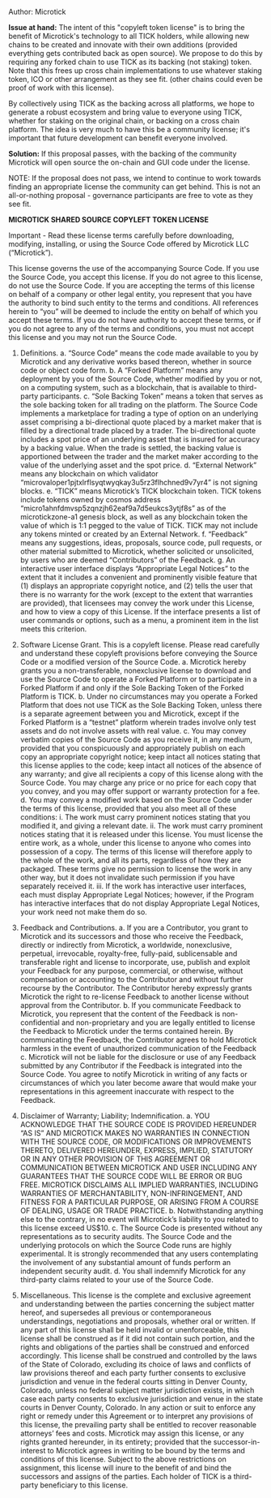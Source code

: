 Author: Microtick

**Issue at hand:**
The intent of this "copyleft token license" is to bring the benefit of Microtick's technology to all TICK holders, while allowing new chains to be created and innovate with their own additions (provided everything gets contributed back as open source).  We propose to do this by requiring any forked chain to use TICK as its backing (not staking) token.  Note that this frees up cross chain implementations to use whatever staking token, ICO or other arrangement as they see fit.  (other chains could even be proof of work with this license).

By collectively using TICK as the backing across all platforms, we hope to generate a robust ecosystem and bring value to everyone using TICK, whether for staking on the original chain, or backing on a cross chain platform. The idea is very much to have this be a community license; it's important that future development can benefit everyone involved.

**Solution:**
If this proposal passes, with the backing of the community Microtick will open source the on-chain and GUI code under the license.

NOTE: If the proposal does not pass, we intend to continue to work towards finding an appropriate license the community can get behind. This is not an all-or-nothing proposal - governance participants are free to vote as they see fit.

**MICROTICK SHARED SOURCE COPYLEFT TOKEN LICENSE**


Important - Read these license terms carefully before downloading, modifying, installing, or using the Source Code offered by Microtick LLC (“Microtick”).  


This license governs the use of the accompanying Source Code. If you use the Source Code, you accept this license. If you do not agree to this license, do not use the Source Code. If you are accepting the terms of this license on behalf of a company or other legal entity, you represent that you have the authority to bind such entity to the terms and conditions. All references herein to “you” will be deemed to include the entity on behalf of which you accept these terms. If you do not have authority to accept these terms, or if you do not agree to any of the terms and conditions, you must not accept this license and you may not run the Source Code.


1. Definitions.
   a. “Source Code” means the code made available to you by Microtick and any derivative works based thereon, whether in source code or object code form.
   b. A “Forked Platform” means any deployment by you of the Source Code, whether modified by you or not, on a computing system, such as a blockchain, that is available to third-party participants. 
   c. “Sole Backing Token” means a token that serves as the sole backing token for all trading  on the platform. The Source Code implements a marketplace for trading a type of option on an underlying asset comprising a bi-directional quote placed by a market maker that is filled by a directional trade placed by a trader. The bi-directional quote includes a spot price of an underlying asset that is insured for accuracy by a backing value. When the trade is settled, the backing value is apportioned between the trader and the market maker according to the value of the underlying asset and the spot price.
   d. “External Network” means any blockchain on which validator “microvaloper1pjtxlrflsyqtwyqkay3u5rz3flhchned9v7yr4” is not signing blocks.
   e. “TICK” means Microtick’s TICK blockchain token. TICK tokens include tokens owned by cosmos address “micro1ahnfdmvsp5zqnzjh62eaf9a7d5eukcs3ytjf8s” as of the microtickzone-a1 genesis block, as well as any blockchain token the value of which is 1:1 pegged to the value of TICK. TICK may not include any tokens minted or created by an External Network.
   f. “Feedback” means any suggestions, ideas, proposals, source code, pull requests, or other material submitted to Microtick, whether solicited or unsolicited, by users who are deemed “Contributors” of the Feedback.
   g. An interactive user interface displays “Appropriate Legal Notices” to the extent that it includes a convenient and prominently visible feature that (1) displays an appropriate copyright notice, and (2) tells the user that there is no warranty for the work (except to the extent that warranties are provided), that licensees may convey the work under this License, and how to view a copy of this License. If the interface presents a list of user commands or options, such as a menu, a prominent item in the list meets this criterion.


2. Software License Grant. This is a copyleft license. Please read carefully and understand these copyleft provisions before conveying the Source Code or a modified version of the Source Code.
   a. Microtick hereby grants you a non-transferable, nonexclusive license to download and use the Source Code to operate a Forked Platform or to participate in a Forked Platform if and only if the Sole Backing Token of the Forked Platform is TICK.
   b. Under no circumstances may you operate a Forked Platform that does not use TICK as the Sole Backing Token, unless there is a separate agreement between you and Microtick, except if the Forked Platform is a “testnet” platform wherein trades involve only test assets and do not involve assets with real value.
   c. You may convey verbatim copies of the Source Code as you receive it, in any medium, provided that you conspicuously and appropriately publish on each copy an appropriate copyright notice; keep intact all notices stating that this license applies to the code; keep intact all notices of the absence of any warranty; and give all recipients a copy of this license along with the Source Code. You may charge any price or no price for each copy that you convey, and you may offer support or warranty protection for a fee.
   d. You may convey a modified work based on the Source Code under the terms of this license, provided that you also meet all of these conditions:
      i. The work must carry prominent notices stating that you modified it, and giving a relevant date.
      ii. The work must carry prominent notices stating that it is released under this license. You must license the entire work, as a whole, under this license to anyone who comes into possession of a copy. The terms of this license will therefore apply to the whole of the work, and all its parts, regardless of how they are packaged. These terms give no permission to license the work in any other way, but it does not invalidate such permission if you have separately received it.
      iii. If the work has interactive user interfaces, each must display Appropriate Legal Notices; however, if the Program has interactive interfaces that do not display Appropriate Legal Notices, your work need not make them do so.


3. Feedback and Contributions. 
   a. If you are a Contributor, you grant to Microtick and its successors and those who receive the Feedback, directly or indirectly from Microtick, a worldwide, nonexclusive, perpetual, irrevocable, royalty-free, fully-paid, sublicensable and transferable right and license to incorporate, use, publish and exploit your Feedback for any purpose, commercial, or otherwise, without compensation or accounting to the Contributor and without further recourse by the Contributor. The Contributor hereby expressly grants Microtick the right to re-license Feedback to another license without approval from the Contributor.
   b. If you communicate Feedback to Microtick, you represent that the content of the Feedback is non-confidential and non-proprietary and you are legally entitled to license the Feedback to Microtick under the terms contained herein. By communicating the Feedback, the Contributor agrees to hold Microtick harmless in the event of unauthorized communication of the Feedback
   c. Microtick will not be liable for the disclosure or use of any Feedback submitted by any Contributor if the Feedback is integrated into the Source Code. You agree to notify Microtick in writing of any facts or circumstances of which you later become aware that would make your representations in this agreement inaccurate with respect to the Feedback.


4. Disclaimer of Warranty; Liability; Indemnification. 
   a. YOU ACKNOWLEDGE THAT THE SOURCE CODE IS PROVIDED HEREUNDER “AS IS” AND MICROTICK MAKES NO WARRANTIES IN CONNECTION WITH THE SOURCE CODE, OR MODIFICATIONS OR IMPROVEMENTS THERETO, DELIVERED HEREUNDER, EXPRESS, IMPLIED, STATUTORY OR IN ANY OTHER PROVISION OF THIS AGREEMENT OR COMMUNICATION BETWEEN MICROTICK AND USER INCLUDING ANY GUARANTEES THAT THE SOURCE CODE WILL BE ERROR OR BUG FREE. MICROTICK DISCLAIMS ALL IMPLIED WARRANTIES, INCLUDING WARRANTIES OF MERCHANTABILITY, NON-INFRINGEMENT, AND FITNESS FOR A PARTICULAR PURPOSE, OR ARISING FROM A COURSE OF DEALING, USAGE OR TRADE PRACTICE. 
   b. Notwithstanding anything else to the contrary, in no event will Microtick’s liability to you related to this license exceed US$10.
   c. The Source Code is presented without any representations as to security audits. The Source Code and the underlying protocols on which the Source Code runs are highly experimental. It is strongly recommended that any users contemplating the involvement of any substantial amount of funds perform an independent security audit.
   d. You shall indemnify Microtick for any third-party claims related to your use of the Source Code.


5. Miscellaneous. This license is the complete and exclusive agreement and understanding between the parties concerning the subject matter hereof, and supersedes all previous or contemporaneous understandings, negotiations and proposals, whether oral or written. If any part of this license shall be held invalid or unenforceable, this license shall be construed as if it did not contain such portion, and the rights and obligations of the parties shall be construed and enforced accordingly. This license shall be construed and controlled by the laws of the State of Colorado, excluding its choice of laws and conflicts of law provisions thereof and each party further consents to exclusive jurisdiction and venue in the federal courts sitting in Denver County, Colorado, unless no federal subject matter jurisdiction exists, in which case each party consents to exclusive jurisdiction and venue in the state courts in Denver County, Colorado. In any action or suit to enforce any right or remedy under this Agreement or to interpret any provisions of this license, the prevailing party shall be entitled to recover reasonable attorneys’ fees and costs. Microtick may assign this license, or any rights granted hereunder, in its entirety; provided that the successor-in-interest to Microtick agrees in writing to be bound by the terms and conditions of this license. Subject to the above restrictions on assignment, this license will inure to the benefit of and bind the successors and assigns of the parties. Each holder of TICK is a third-party beneficiary to this license.

